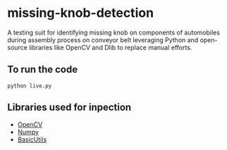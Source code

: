 # missing-knob-detection
A testing suit for identifying missing knob on components of automobiles during assembly process on conveyor belt leveraging Python and open-source libraries like OpenCV and Dlib to replace manual efforts.

## To run the code
`python live.py`

## Libraries used for inpection
- [OpenCV](https://docs.opencv.org/4.x/)
- [Numpy](https://numpy.org/doc/)
- [BasicUtils](https://pypi.org/project/basic-utils/)

